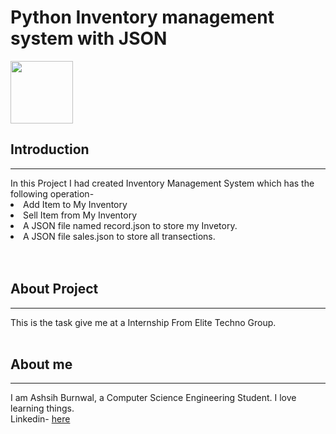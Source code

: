 # Python Inventory management system with JSON

<img height="100px" src="https://elitetechnogroup.spayee.com/logo.png">

## Introduction

<hr>
In this Project I had created Inventory Management System which has the following operation-
<li>Add Item to My Inventory</li>
<li>Sell Item from My Inventory</li>
<li>A JSON file named record.json to store my Invetory.</li>
<li>A JSON file sales.json to store all transections.</li>
<br><br>

## About Project

<hr>
This is the task give me at a Internship From Elite Techno Group.
<br><br>

## About me

<hr>
I am Ashsih Burnwal, a Computer Science Engineering Student. I love learning things.<br>
Linkedin- <a href="https://www.linkedin.com/in/ashish-kumar-burnwal/">here</a>
